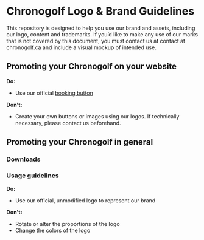 Chronogolf Logo & Brand Guidelines
==========

This repository is designed to help you use our brand and assets, including our logo, content and trademarks. If you’d like to make any use of our marks that is not covered by this document, you must contact us at contact at chronogolf.ca and include a visual mockup of intended use.

## Promoting your Chronogolf on your website

**Do:**
- Use our official [booking button](https://github.com/chronogolf/booking-button)

**Don't:**
- Create your own buttons or images using our logos. If technically necessary, please contact us beforehand.

## Promoting your Chronogolf in general

### Downloads


### Usage guidelines

**Do:**
- Use our official, unmodified logo to represent our brand


**Don't:**
- Rotate or alter the proportions of the logo
- Change the colors of the logo 


